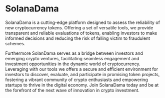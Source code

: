 # SolanaDama
SolanaDama is a cutting-edge platform designed to assess the reliability of new cryptocurrency tokens. Offering a set of versatile tools, we provide transparent and reliable evaluations of tokens, enabling investors to make informed decisions and reducing the risk of falling victim to fraudulent schemes.

Furthermore SolanDama serves as a bridge between investors and emerging crypto ventures, facilitating seamless engagement and investment opportunities in the dynamic world of cryptocurrency. Leveraging with our tools we offers a secure and efficient environment for investors to discover, evaluate, and participate in promising token projects, fostering a vibrant community of crypto enthusiasts and empowering startups to thrive in the digital economy. Join SolanaDama today and be at the forefront of the next wave of innovation in crypto investment.
